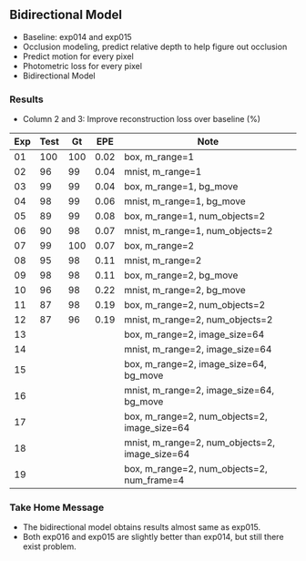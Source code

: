 ## Bidirectional Model

- Baseline: exp014 and exp015
- Occlusion modeling, predict relative depth to help figure out occlusion
- Predict motion for every pixel
- Photometric loss for every pixel
- Bidirectional Model

### Results

- Column 2 and 3: Improve reconstruction loss over baseline (%) 

| Exp  | Test | Gt   | EPE  | Note |
| ---- | ---- | ---- | ---- | ---- | 
| 01 | 100 | 100 | 0.02 | box, m_range=1 |
| 02 | 96 | 99 | 0.04 | mnist, m_range=1 |
| 03 | 99 | 99 | 0.04 | box, m_range=1, bg_move |
| 04 | 98 | 99 | 0.06 | mnist, m_range=1, bg_move |
| 05 | 89 | 99 | 0.08 | box, m_range=1, num_objects=2 |
| 06 | 90 | 98 | 0.07 | mnist, m_range=1, num_objects=2 |
| 07 | 99 | 100 | 0.07 | box, m_range=2 |
| 08 | 95 | 98 | 0.11 | mnist, m_range=2 |
| 09 | 98 | 98 | 0.11 | box, m_range=2, bg_move |
| 10 | 96 | 98 | 0.22 | mnist, m_range=2, bg_move |
| 11 | 87 | 98 | 0.19 | box, m_range=2, num_objects=2 |
| 12 | 87 | 96 | 0.19 | mnist, m_range=2, num_objects=2 |
| 13 |  |  |  | box, m_range=2, image_size=64 |
| 14 |  |  |  | mnist, m_range=2, image_size=64 |
| 15 |  |  |  | box, m_range=2, image_size=64, bg_move |
| 16 |  |  |  | mnist, m_range=2, image_size=64, bg_move |
| 17 |  |  |  | box, m_range=2, num_objects=2, image_size=64 |
| 18 |  |  |  | mnist, m_range=2, num_objects=2, image_size=64 |
| 19 |  |  |  | box, m_range=2, num_objects=2, num_frame=4 |

### Take Home Message

- The bidirectional model obtains results almost same as exp015.
- Both exp016 and exp015 are slightly better than exp014, but still there exist problem.
